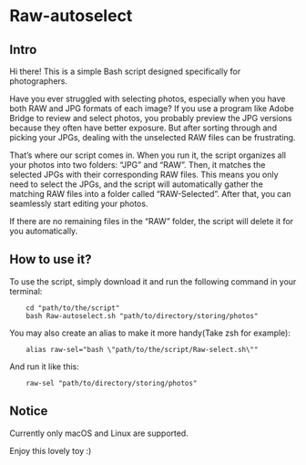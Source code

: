 # Raw-autoselect

## Intro
Hi there! This is a simple Bash script designed specifically for photographers.

Have you ever struggled with selecting photos, especially when you have both RAW and JPG formats of each image? If you use a program like Adobe Bridge to review and select photos, you probably preview the JPG versions because they often have better exposure. But after sorting through and picking your JPGs, dealing with the unselected RAW files can be frustrating.

That’s where our script comes in. When you run it, the script organizes all your photos into two folders: “JPG” and “RAW”. Then, it matches the selected JPGs with their corresponding RAW files. This means you only need to select the JPGs, and the script will automatically gather the matching RAW files into a folder called “RAW-Selected”. After that, you can seamlessly start editing your photos.

If there are no remaining files in the “RAW” folder, the script will delete it for you automatically.

## How to use it?
To use the script, simply download it and run the following command in your terminal:

        cd "path/to/the/script"
        bash Raw-autoselect.sh "path/to/directory/storing/photos"
    
You may also create an alias to make it more handy(Take zsh for example):
    
        alias raw-sel="bash \"path/to/the/script/Raw-select.sh\""
    
And run it like this:

        raw-sel "path/to/directory/storing/photos"

## Notice

Currently only macOS and Linux are supported. 

Enjoy this lovely toy :)
